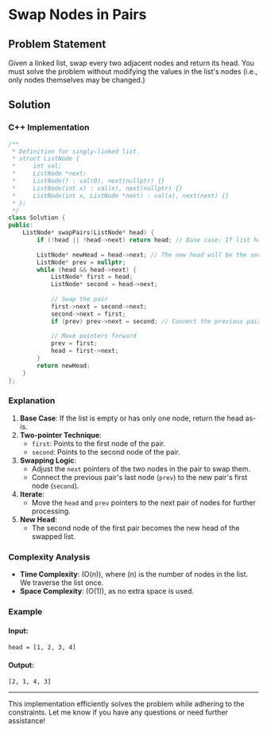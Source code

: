 
# Swap Nodes in Pairs

## Problem Statement
Given a linked list, swap every two adjacent nodes and return its head. You must solve the problem without modifying the values in the list's nodes (i.e., only nodes themselves may be changed.)

## Solution

### C++ Implementation
```cpp
/**
 * Definition for singly-linked list.
 * struct ListNode {
 *     int val;
 *     ListNode *next;
 *     ListNode() : val(0), next(nullptr) {}
 *     ListNode(int x) : val(x), next(nullptr) {}
 *     ListNode(int x, ListNode *next) : val(x), next(next) {}
 * };
 */
class Solution {
public:
    ListNode* swapPairs(ListNode* head) {
        if (!head || !head->next) return head; // Base case: If list has 0 or 1 node, no swapping needed.
        
        ListNode* newHead = head->next; // The new head will be the second node.
        ListNode* prev = nullptr;
        while (head && head->next) {
            ListNode* first = head;
            ListNode* second = head->next;
            
            // Swap the pair
            first->next = second->next;
            second->next = first;
            if (prev) prev->next = second; // Connect the previous pair to the current swapped pair.
            
            // Move pointers forward
            prev = first;
            head = first->next;
        }
        return newHead;
    }
};
```

### Explanation
1. **Base Case**: If the list is empty or has only one node, return the head as-is.
2. **Two-pointer Technique**:
   - `first`: Points to the first node of the pair.
   - `second`: Points to the second node of the pair.
3. **Swapping Logic**:
   - Adjust the `next` pointers of the two nodes in the pair to swap them.
   - Connect the previous pair's last node (`prev`) to the new pair's first node (`second`).
4. **Iterate**:
   - Move the `head` and `prev` pointers to the next pair of nodes for further processing.
5. **New Head**:
   - The second node of the first pair becomes the new head of the swapped list.

### Complexity Analysis
- **Time Complexity**: \(O(n)\), where \(n\) is the number of nodes in the list. We traverse the list once.
- **Space Complexity**: \(O(1)\), as no extra space is used.

### Example
#### Input:
`head = [1, 2, 3, 4]`

#### Output:
`[2, 1, 4, 3]`

---

This implementation efficiently solves the problem while adhering to the constraints. Let me know if you have any questions or need further assistance!
